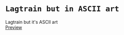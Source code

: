 # `Lagtrain but in ASCII art`
Lagtrain but it's ASCII art <br />
[Preview](https://youtu.be/Lo0parYyRu8)
